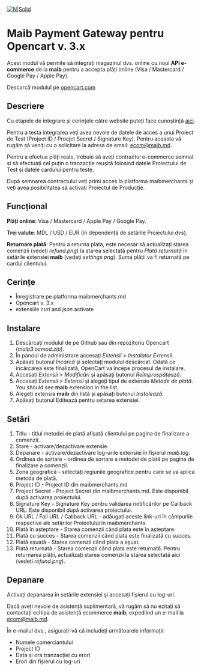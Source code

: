 [![N|Solid](https://www.maib.md/images/logo.svg)](https://www.maib.md)

# Maib Payment Gateway pentru Opencart v. 3.x
Acest modul vă permite să integrați magazinul dvs. online cu noul **API e-commerce** de la **maib** pentru a accepta plăți online (Visa / Mastercard / Google Pay / Apple Pay).

Descarcă modulul pe [opencart.com](https://www.opencart.com/index.php?route=marketplace/extension/info&extension_id=44246)

## Descriere
Cu etapele de integrare și cerințele către website puteți face cunoștință [aici](https://docs.maibmerchants.md/ro/etape-si-cerinte-pentru-integrare).

Pentru a testa integrarea veți avea nevoie de datele de acces a unui Proiect de Test (Project ID / Proejct Secret / Signature Key). Pentru aceasta vă rugăm să veniți cu o solicitare la adresa de email: ecom@maib.md.

Pentru a efectua plăți reale, trebuie să aveți contractul e-commerce semnat și să efectuați cel puțin o tranzacție reușită folosind datele Proiectului de Test și datele cardului pentru teste. 

După semnarea contractului veți primi acces la platforma maibmerchants și veți avea posibilitatea să activați Proiectul de Producție.

## Funcțional
**Plăți online**: Visa / Mastercard / Apple Pay / Google Pay.

**Trei valute**: MDL / USD / EUR (în dependență de setările Proiectului dvs).

**Returnare plată**: Pentru a returna plata, este necesar să actualizați starea comenzii (vedeți _refund.png_) la starea selectată pentru _Plată returnată_ în setările extensiei **maib** (vedeți _settings.png_). Suma plății va fi returnată pe cardul clientului.

## Cerințe 
- Înregistrare pe platforma maibmerchants.md
- Opencart v. 3.x
- extensiile _curl_ and _json_ activate

## Instalare
1. Descărcați modulul de pe Github sau din repozitoriu Opencart (_maib3.ocmod.zip_).
2. În panoul de administrare accesați _Extensii > Instalator Extensii_.
3. Apăsați butonul _Încarcă_ și selectați modulul descărcat. Odată ce încărcarea este finalizată, OpenCart va începe procesul de instalare.
4. Accesați _Extensii > Modificări_ și apăsați butonul _Reîmprospătează_.
5. Accesați _Extensii > Extensii_ și alegeți tipul de extensie _Metode de plată_. You should see **maib** extension in the list.
6. Alegeți extensia **maib** din listă și apăsați butonul _Instalează_.
7. Apăsați butonul Editează pentru setarea extensiei.

## Setări
1. Titlu - titlul metodei de plată afișată clientului pe pagina de finalizare a comenzii.
2. Stare - activare/dezactivare extensie.
3. Depanare - activare/dezactivare log-urile extensiei în fișierul _maib.log_.
4. Ordinea de sortare - ordinea de sortare a metodei de plată pe pagina de finalizare a comenzii.
5. Zona geografică - selectați regiunile geografice pentru care se va aplica metoda de plată.
6. Project ID - Project ID din maibmerchants.md
7. Project Secret - Project Secret din maibmerchants.md. Este disponibil după activarea proiectului.
8. Signature Key - Signature Key pentru validarea notificărilor pe Callback URL. Este disponibil după activarea proiectului.
9. Ok URL / Fail URL / Callback URL - adăugați aceste link-uri în câmpurile respective ale setărilor Proiectului în maibmerchants.
10. Plată în așteptare - Starea comenzii când plata este în așteptare.
11. Plată cu succes - Starea comenzii când plata este finalizată cu succes.
12. Plată eșuată - Starea comenzii când plata a eșuat.
13. Platã returnatã - Starea comenzii când plata este returnată. Pentru returnarea plății, actualizați starea comenzii la starea selectată aici (vedeți _refund.png_).

## Depanare
Activați depanarea în setările extensiei și accesați fișierul cu log-uri.

Dacă aveți nevoie de asistență suplimentară, vă rugăm să nu ezitați să contactați echipa de asistență ecommerce **maib**, expediind un e-mail la ecom@maib.md.

În e-mailul dvs., asigurați-vă că includeți următoarele informații:
- Numele comerciantului
- Project ID
- Data și ora tranzacției cu erori
- Erori din fișierul cu log-uri
